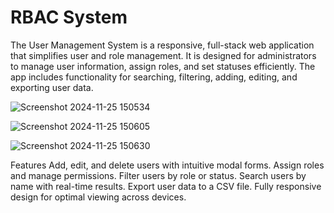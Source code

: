 # RBAC System
The User Management System is a responsive, full-stack web application that simplifies user and role management. It is designed for administrators to manage user information, assign roles, and set statuses efficiently. The app includes functionality for searching, filtering, adding, editing, and exporting user data.

![Screenshot 2024-11-25 150534](https://github.com/user-attachments/assets/dd628321-b2f5-4a4e-83a1-cc7f31c70f5e)

![Screenshot 2024-11-25 150605](https://github.com/user-attachments/assets/6ff00305-4600-4892-b9a4-0a20f19a9d22)

![Screenshot 2024-11-25 150630](https://github.com/user-attachments/assets/87ecadb8-7f88-455b-8061-5a39d58ddf44)


Features
Add, edit, and delete users with intuitive modal forms.
Assign roles and manage permissions.
Filter users by role or status.
Search users by name with real-time results.
Export user data to a CSV file.
Fully responsive design for optimal viewing across devices.





